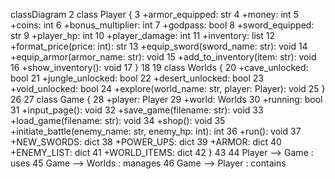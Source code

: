 classDiagram
2    class Player {
3        +armor_equipped: str
4        +money: int
5        +coins: int
6        +bonus_multiplier: int
7        +godpass: bool
8        +sword_equipped: str
9        +player_hp: int
10        +player_damage: int
11        +inventory: list
12        +format_price(price: int): str
13        +equip_sword(sword_name: str): void
14        +equip_armor(armor_name: str): void
15        +add_to_inventory(item: str): void
16        +show_inventory(): void
17    }
18
19    class Worlds {
20        +cave_unlocked: bool
21        +jungle_unlocked: bool
22        +desert_unlocked: bool
23        +void_unlocked: bool
24        +explore(world_name: str, player: Player): void
25    }
26
27    class Game {
28        +player: Player
29        +world: Worlds
30        +running: bool
31        +input_page(): void
32        +save_game(filename: str): void
33        +load_game(filename: str): void
34        +shop(): void
35        +initiate_battle(enemy_name: str, enemy_hp: int): int
36        +run(): void
37        +NEW_SWORDS: dict
38        +POWER_UPS: dict
39        +ARMOR: dict
40        +ENEMY_LIST: dict
41        +WORLD_ITEMS: dict
42    }
43
44    Player --> Game : uses
45    Game --> Worlds : manages
46    Game --> Player : contains
